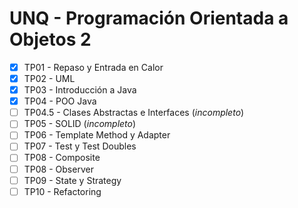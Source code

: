 # UNQ - Programación Orientada a Objetos 2

- [x] TP01 - Repaso y Entrada en Calor
- [x] TP02 - UML
- [x] TP03 - Introducción a Java
- [x] TP04 - POO Java
- [ ] TP04.5 - Clases Abstractas e Interfaces (_incompleto_)
- [ ] TP05 - SOLID (_incompleto_)
- [ ] TP06 - Template Method y Adapter
- [ ] TP07 - Test y Test Doubles
- [ ] TP08 - Composite
- [ ] TP08 - Observer
- [ ] TP09 - State y Strategy
- [ ] TP10 - Refactoring
